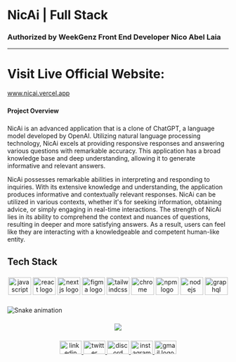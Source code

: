 # NicAi | Full Stack
### Authorized by WeekGenz Front End Developer Nico Abel Laia
------------
# Visit Live Official Website:
www.nicai.vercel.app

###

<h4 align="left">Project Overview</h4>

###

<p align="left">
NicAi is an advanced application that is a clone of ChatGPT, a language model developed by OpenAI. Utilizing natural language processing technology, NicAi excels at providing responsive responses and answering various questions with remarkable accuracy. This application has a broad knowledge base and deep understanding, allowing it to generate informative and relevant answers.

NicAi possesses remarkable abilities in interpreting and responding to inquiries. With its extensive knowledge and understanding, the application produces informative and contextually relevant responses. NicAi can be utilized in various contexts, whether it's for seeking information, obtaining advice, or simply engaging in real-time interactions. The strength of NicAi lies in its ability to comprehend the context and nuances of questions, resulting in deeper and more satisfying answers. As a result, users can feel like they are interacting with a knowledgeable and competent human-like entity.</p>

###

<h2 align="left">Tech Stack</h2>

###

<div align="center">
  <img src="https://cdn.jsdelivr.net/gh/devicons/devicon/icons/javascript/javascript-original.svg" height="40" width="52" alt="javascript logo"  />
  <img src="https://cdn.jsdelivr.net/gh/devicons/devicon/icons/react/react-original.svg" height="40" width="52" alt="react logo"  />
  <img src="https://cdn.jsdelivr.net/gh/devicons/devicon/icons/nextjs/nextjs-original.svg" height="40" width="52" alt="nextjs logo"  />
  <img src="https://cdn.jsdelivr.net/gh/devicons/devicon/icons/figma/figma-original.svg" height="40" width="52" alt="figma logo"  />
  <img src="https://cdn.jsdelivr.net/gh/devicons/devicon/icons/tailwindcss/tailwindcss-original-wordmark.svg" height="40" width="52" alt="tailwindcss logo"  />
  <img src="https://cdn.jsdelivr.net/gh/devicons/devicon/icons/chrome/chrome-original.svg" height="40" width="52" alt="chrome logo"  />
  <img src="https://cdn.jsdelivr.net/gh/devicons/devicon/icons/npm/npm-original-wordmark.svg" height="40" width="52" alt="npm logo"  />
  <img src="https://cdn.jsdelivr.net/gh/devicons/devicon/icons/nodejs/nodejs-original.svg" height="40" width="52" alt="nodejs logo"  />
  <img src="https://cdn.jsdelivr.net/gh/devicons/devicon/icons/graphql/graphql-plain.svg" height="40" width="52" alt="graphql logo"  />
</div>

###

<img src="https://raw.githubusercontent.com/NicoAL95/NicoAL95/output/snake.svg" alt="Snake animation" />

###

<div align="center">
  <img src="https://profile-counter.glitch.me/NicoAL95/count.svg?"  />
</div>

###

<div align="center">
  <a href="https://www.linkedin.com/in/nicoabellaia/" target="_blank">
    <img src="https://raw.githubusercontent.com/maurodesouza/profile-readme-generator/master/src/assets/icons/social/linkedin/default.svg" width="50" height="30" alt="linkedin logo"  />
  </a>
  <a href="https://twitter.com/nicoabellaia" target="_blank">
    <img src="https://raw.githubusercontent.com/maurodesouza/profile-readme-generator/master/src/assets/icons/social/twitter/default.svg" width="50" height="30" alt="twitter logo"  />
  </a>
  <a href="https://discordapp.com/users/532832972852690945" target="_blank">
    <img src="https://raw.githubusercontent.com/maurodesouza/profile-readme-generator/master/src/assets/icons/social/discord/default.svg" width="50" height="30" alt="discord logo"  />
  </a>
  <a href="https://www.instagram.com/nicoabellaia/" target="_blank">
    <img src="https://raw.githubusercontent.com/maurodesouza/profile-readme-generator/master/src/assets/icons/social/instagram/default.svg" width="50" height="30" alt="instagram logo"  />
  </a>
  <a href="nicoabellaia@gmail.com" target="_blank">
    <img src="https://raw.githubusercontent.com/maurodesouza/profile-readme-generator/master/src/assets/icons/social/gmail/default.svg" width="50" height="30" alt="gmail logo"  />
  </a>
</div>

###
